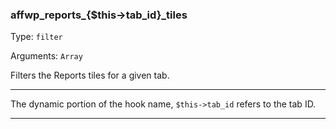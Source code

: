 ### affwp_reports_{$this->tab_id}_tiles

Type: `filter`

Arguments: `Array`

Filters the Reports tiles for a given tab.

----

<p>The dynamic portion of the hook name, <code>$this-&gt;tab_id</code> refers to the tab ID.</p>

----


